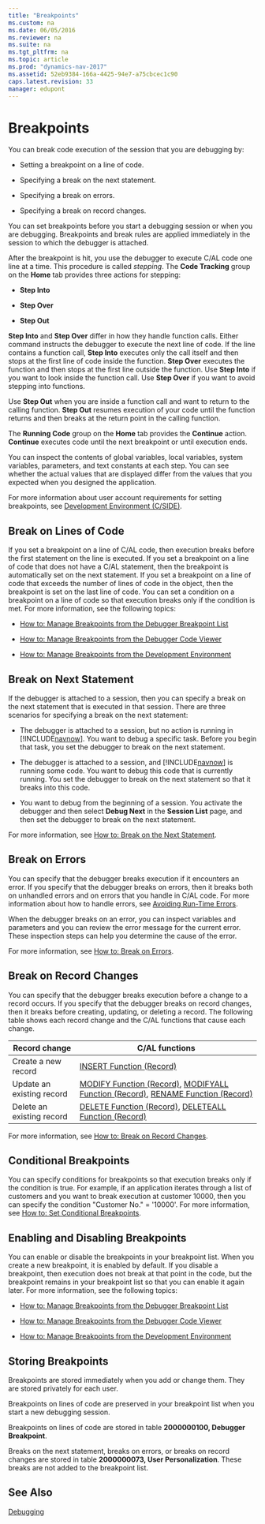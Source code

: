 ```yaml
---
title: "Breakpoints"
ms.custom: na
ms.date: 06/05/2016
ms.reviewer: na
ms.suite: na
ms.tgt_pltfrm: na
ms.topic: article
ms.prod: "dynamics-nav-2017"
ms.assetid: 52eb9384-166a-4425-94e7-a75cbcec1c90
caps.latest.revision: 33
manager: edupont
---
```

# Breakpoints
You can break code execution of the session that you are debugging by:  

-   Setting a breakpoint on a line of code.  

-   Specifying a break on the next statement.  

-   Specifying a break on errors.  

-   Specifying a break on record changes.  

 You can set breakpoints before you start a debugging session or when you are debugging. Breakpoints and break rules are applied immediately in the session to which the debugger is attached.  

 After the breakpoint is hit, you use the debugger to execute C/AL code one line at a time. This procedure is called *stepping*. The **Code Tracking** group on the **Home** tab provides three actions for stepping:  

-   **Step Into**  

-   **Step Over**  

-   **Step Out**  

 **Step Into** and **Step Over** differ in how they handle function calls. Either command instructs the debugger to execute the next line of code. If the line contains a function call, **Step Into** executes only the call itself and then stops at the first line of code inside the function. **Step Over** executes the function and then stops at the first line outside the function. Use **Step Into** if you want to look inside the function call. Use **Step Over** if you want to avoid stepping into functions.  

 Use **Step Out** when you are inside a function call and want to return to the calling function. **Step Out** resumes execution of your code until the function returns and then breaks at the return point in the calling function.  

 The **Running Code** group on the **Home** tab provides the **Continue** action. **Continue** executes code until the next breakpoint or until execution ends.  

 You can inspect the contents of global variables, local variables, system variables, parameters, and text constants at each step. You can see whether the actual values that are displayed differ from the values that you expected when you designed the application.  

 For more information about user account requirements for setting breakpoints, see [Development Environment \(C/SIDE\)](Development-Environment--C-SIDE-.md).  

## Break on Lines of Code  
 If you set a breakpoint on a line of C/AL code, then execution breaks before the first statement on the line is executed. If you set a breakpoint on a line of code that does not have a C/AL statement, then the breakpoint is automatically set on the next statement. If you set a breakpoint on a line of code that exceeds the number of lines of code in the object, then the breakpoint is set on the last line of code. You can set a condition on a breakpoint on a line of code so that execution breaks only if the condition is met. For more information, see the following topics:  

-   [How to: Manage Breakpoints from the Debugger Breakpoint List](How-to--Manage-Breakpoints-from-the-Debugger-Breakpoint-List.md)  

-   [How to: Manage Breakpoints from the Debugger Code Viewer](How-to--Manage-Breakpoints-from-the-Debugger-Code-Viewer.md)  

-   [How to: Manage Breakpoints from the Development Environment](How-to--Manage-Breakpoints-from-the-Development-Environment.md)  

## Break on Next Statement  
 If the debugger is attached to a session, then you can specify a break on the next statement that is executed in that session. There are three scenarios for specifying a break on the next statement:  

-   The debugger is attached to a session, but no action is running in [!INCLUDE[navnow](includes/navnow_md.md)]. You want to debug a specific task. Before you begin that task, you set the debugger to break on the next statement.  

-   The debugger is attached to a session, and [!INCLUDE[navnow](includes/navnow_md.md)] is running some code. You want to debug this code that is currently running. You set the debugger to break on the next statement so that it breaks into this code.  

-   You want to debug from the beginning of a session. You activate the debugger and then select **Debug Next** in the **Session List** page, and then set the debugger to break on the next statement.  

 For more information, see [How to: Break on the Next Statement](How-to--Break-on-the-Next-Statement.md).  

## Break on Errors  
 You can specify that the debugger breaks execution if it encounters an error. If you specify that the debugger breaks on errors, then it breaks both on unhandled errors and on errors that you handle in C/AL code. For more information about how to handle errors, see [Avoiding Run-Time Errors](Avoiding-Run-Time-Errors.md).  

 When the debugger breaks on an error, you can inspect variables and parameters and you can review the error message for the current error. These inspection steps can help you determine the cause of the error.  

 For more information, see [How to: Break on Errors](How-to--Break-on-Errors.md).  

## Break on Record Changes  
 You can specify that the debugger breaks execution before a change to a record occurs. If you specify that the debugger breaks on record changes, then it breaks before creating, updating, or deleting a record. The following table shows each record change and the C/AL functions that cause each change.  

|Record change|C/AL functions|  
|-------------------|---------------------|  
|Create a new record|[INSERT Function \(Record\)](INSERT-Function--Record-.md)|  
|Update an existing record|[MODIFY Function \(Record\)](MODIFY-Function--Record-.md), [MODIFYALL Function \(Record\)](MODIFYALL-Function--Record-.md), [RENAME Function \(Record\)](RENAME-Function--Record-.md)|  
|Delete an existing record|[DELETE Function \(Record\)](DELETE-Function--Record-.md), [DELETEALL Function \(Record\)](DELETEALL-Function--Record-.md)|  

 For more information, see [How to: Break on Record Changes](How-to--Break-on-Record-Changes.md).  

## Conditional Breakpoints  
 You can specify conditions for breakpoints so that execution breaks only if the condition is true. For example, if an application iterates through a list of customers and you want to break execution at customer 10000, then you can specify the condition "Customer No." = '10000'. For more information, see [How to: Set Conditional Breakpoints](How-to--Set-Conditional-Breakpoints.md).  

## Enabling and Disabling Breakpoints  
 You can enable or disable the breakpoints in your breakpoint list. When you create a new breakpoint, it is enabled by default. If you disable a breakpoint, then execution does not break at that point in the code, but the breakpoint remains in your breakpoint list so that you can enable it again later. For more information, see the following topics:  

-   [How to: Manage Breakpoints from the Debugger Breakpoint List](How-to--Manage-Breakpoints-from-the-Debugger-Breakpoint-List.md)  

-   [How to: Manage Breakpoints from the Debugger Code Viewer](How-to--Manage-Breakpoints-from-the-Debugger-Code-Viewer.md)  

-   [How to: Manage Breakpoints from the Development Environment](How-to--Manage-Breakpoints-from-the-Development-Environment.md)  

## Storing Breakpoints  
 Breakpoints are stored immediately when you add or change them. They are stored privately for each user.  

 Breakpoints on lines of code are preserved in your breakpoint list when you start a new debugging session.  

 Breakpoints on lines of code are stored in table **2000000100, Debugger Breakpoint**.  

 Breaks on the next statement, breaks on errors, or breaks on record changes are stored in table **2000000073, User Personalization**. These breaks are not added to the breakpoint list.  

## See Also  
 [Debugging](Debugging.md)
